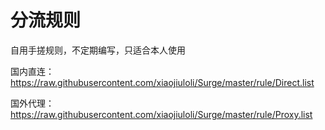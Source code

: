 # 分流规则
自用手搓规则，不定期编写，只适合本人使用

国内直连：https://raw.githubusercontent.com/xiaojiuloli/Surge/master/rule/Direct.list

国外代理：https://raw.githubusercontent.com/xiaojiuloli/Surge/master/rule/Proxy.list
